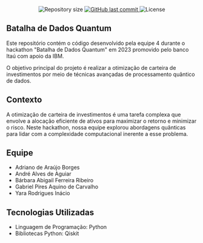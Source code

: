 <p align="center">

  <img alt="Repository size" src="https://img.shields.io/github/repo-size/dan-albuquerque/conectaP">

  <a href="https://github.com/dan-albuquerque/conectaP/commits/main">
    <img alt="GitHub last commit" src="https://img.shields.io/github/last-commit/dan-albuquerque/conectaP/main">
  </a>

   <img alt="License" src="https://img.shields.io/badge/license-MIT-brightgreen">

</p>

## Batalha de Dados Quantum

Este repositório contém o código desenvolvido pela equipe 4 durante o hackathon "Batalha de Dados Quantum" em 2023 promovido pelo banco Itaú com apoio da IBM. 

O objetivo principal do projeto é realizar a otimização de carteira de investimentos por meio de técnicas avançadas de processamento quântico de dados.

## Contexto

A otimização de carteira de investimentos é uma tarefa complexa que envolve a alocação eficiente de ativos para maximizar o retorno e minimizar o risco. Neste hackathon, nossa equipe explorou abordagens quânticas para lidar com a complexidade computacional inerente a esse problema.

## Equipe

- Adriano de Araújo Borges
- André Alves de Aguiar
- Bárbara Abigail Ferreira Ribeiro
- Gabriel Pires Aquino de Carvalho
- Yara Rodrigues Inácio

## Tecnologias Utilizadas

- Linguagem de Programação: Python
- Bibliotecas Python: Qiskit 
